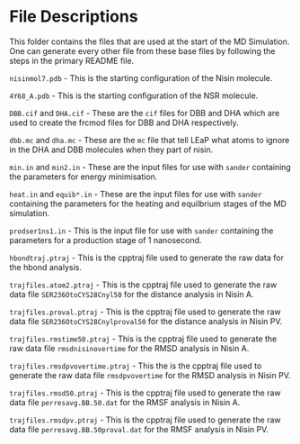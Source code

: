 File Descriptions
=================

This folder contains the files that are used at the start of the MD Simulation. One can generate every other file from these base files by following the steps in the primary README file.

```nisinmol7.pdb``` - This is the starting configuration of the Nisin molecule.  

```4Y68_A.pdb``` - This is the starting configuration of the NSR molecule.  

```DBB.cif``` and  ```DHA.cif``` - These are the ```cif``` files for DBB and DHA which are used to create the frcmod files for DBB and DHA respectively.  

```dbb.mc``` and ```dha.mc``` - These are the ```mc``` file that tell LEaP what atoms to ignore in the DHA and DBB molecules when they part of nisin.  

```min.in``` and ```min2.in``` - These are the input files for use with ```sander``` containing the parameters for energy minimisation.  

```heat.in``` and ```equib*.in``` - These are the input files for use with ```sander``` containing the parameters for the heating and equilbrium stages of the MD simulation.  

```prodser1ns1.in``` - This is the input file for use with ```sander``` containing the parameters for a production stage of 1 nanosecond.

```hbondtraj.ptraj``` - This is the cpptraj file used to generate the raw data for the hbond analysis.  

```trajfiles.atom2.ptraj``` - This is the cpptraj file used to generate the raw data file ```SER236OtoCYS28Cnyl50``` for the distance analysis in Nisin A.

```trajfiles.proval.ptraj``` - This is the cpptraj file used to generate the raw data file ```SER236OtoCYS28Cnylproval50``` for the distance analysis in Nisin PV.

```trajfiles.rmstime50.ptraj``` - This is the cpptraj file used to generate the raw data file ```rmsdnisinovertime``` for the RMSD analysis in Nisin A.  

```trajfiles.rmsdpvovertime.ptraj``` - This the is the cpptraj file used to generate the raw data file ```rmsdpvovertime``` for the RMSD analysis in Nisin PV.  

```trajfiles.rmsd50.ptraj``` - This is the cpptraj file used to generate the raw data file ```perresavg.BB.50.dat``` for the RMSF analysis in Nisin A.

```trajfiles.rmsdpv.ptraj``` - This is the cpptraj file used to generate the raw data file ```perresavg.BB.50proval.dat``` for the RMSF analysis in Nisin PV.   









 
